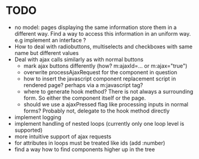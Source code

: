 TODO
====

- no model: pages displaying the same information store them in a different way. 
  Find a way to access this information in an uniform way. e.g implement an interface ?
- How to deal with radiobuttons, multiselects and checkboxes with same name but different values
- Deal with ajax calls similarly as with normal buttons
  - mark ajax buttons differently (how? m:ajaxId=... or m:ajax="true")
  - overwrite processAjaxRequest for the component in question
  - how to insert the javascript component replacement script in rendered page? perhaps via a m:javascript tag?
  - where to generate hook method? 
    There is not always a surrounding form. So either the component itself or the page.
  - should we use a ajaxPressed flag like processing inputs in normal forms? 
    Probably not, delegate to the hook method directly
- implement logging
- implement handling of nested loops (currently only one loop level is supported)
- more intuitive support of ajax requests
- for attributes in loops must be treated like ids (add :number) 
- find a way how to find components higher up in the tree